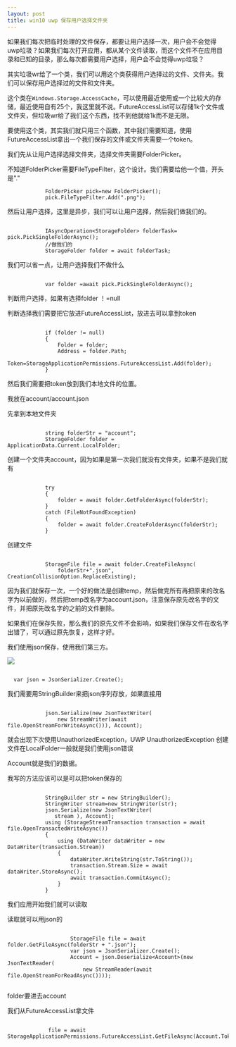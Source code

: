```yaml
---
layout: post
title: win10 uwp 保存用户选择文件夹 
---
```


如果我们每次把临时处理的文件保存，都要让用户选择一次，用户会不会觉得uwp垃圾？如果我们每次打开应用，都从某个文件读取，而这个文件不在应用目录和已知的目录，那么每次都需要用户选择，用户会不会觉得uwp垃圾？
<!--more-->

其实垃圾wr给了一个类，我们可以用这个类获得用户选择过的文件、文件夹。我们可以保存用户选择过的文件和文件夹。

这个类在`Windows.Storage.AccessCache`，可以使用最近使用或一个比较大的存储，最近使用自有25个，我这里就不说。FutureAccessList可以存储1k个文件或文件夹，但垃圾wr给了我们这个东西，找不到他就给1k而不是无限。

要使用这个类，其实我们就只用三个函数，其中我们需要知道，使用FutureAccessList拿出一个我们保存的文件或文件夹需要一个token。

我们先从让用户选择选择文件夹，选择文件夹需要FolderPicker。

不知道FolderPicker需要FileTypeFilter，这个设计。我们需要给他一个值，开头是"."

```
            FolderPicker pick=new FolderPicker();
            pick.FileTypeFilter.Add(".png");
```

然后让用户选择，这里是异步，我们可以让用户选择，然后我们做我们的。

```

            IAsyncOperation<StorageFolder> folderTask= pick.PickSingleFolderAsync();
            //做我们的
            StorageFolder folder = await folderTask;
```

我们可以省一点，让用户选择我们不做什么

```

            var folder =await pick.PickSingleFolderAsync();

```

判断用户选择，如果有选择folder ！=null

判断选择我们需要把它放进FutureAccessList，放进去可以拿到token

```

            if (folder != null)
            {
                Folder = folder;
                Address = folder.Path;
                Token=StorageApplicationPermissions.FutureAccessList.Add(folder);
            }
```

然后我们需要把token放到我们本地文件的位置。

我放在account/account.json

先拿到本地文件夹

```

            string folderStr = "account";
            StorageFolder folder = ApplicationData.Current.LocalFolder;
```

创建一个文件夹account，因为如果是第一次我们就没有文件夹，如果不是我们就有

```

            try
            {
                folder = await folder.GetFolderAsync(folderStr);
            }
            catch (FileNotFoundException)
            {
                folder = await folder.CreateFolderAsync(folderStr);
            }
```

创建文件

```

            StorageFile file = await folder.CreateFileAsync(
                folderStr+".json", CreationCollisionOption.ReplaceExisting);
```

因为我们就保存一次，一个好的做法是创建temp，然后做完所有再把原来的改名字为以前做的，然后把temp改名字为account.json，注意保存原先改名字的文件，并把原先改名字的之前的文件删除。

如果我们在保存失败，那么我们的原先文件不会影响，如果我们保存文件在改名字出错了，可以通过原先恢复，这样才好。

我们使用json保存，使用我们第三方。

![](http://jycloud.9uads.com/web/GetObject.aspx?filekey=eb992e37cd0bd5c07ae125648f6328bb)

```

  var json = JsonSerializer.Create();
```
 
我们需要用StringBuilder来把json序列存放，如果直接用

```

            json.Serialize(new JsonTextWriter(
                new StreamWriter(await file.OpenStreamForWriteAsync())), Account);
```

就会出现下次使用UnauthorizedException，UWP UnauthorizedException 创建文件在LocalFolder一般就是我们使用json错误

Account就是我们的数据。

我写的方法应该可以是可以把token保存的

```

            StringBuilder str = new StringBuilder();
            StringWriter stream=new StringWriter(str);
            json.Serialize(new JsonTextWriter(
               stream ), Account);
            using (StorageStreamTransaction transaction = await file.OpenTransactedWriteAsync())
            {
                using (DataWriter dataWriter = new DataWriter(transaction.Stream))
                {
                    dataWriter.WriteString(str.ToString());
                    transaction.Stream.Size = await dataWriter.StoreAsync();
                    await transaction.CommitAsync();
                }
            }
```

我们应用开始我们就可以读取

读取就可以用json的

```

                    StorageFile file = await folder.GetFileAsync(folderStr + ".json");
                    var json = JsonSerializer.Create();
                    Account = json.Deserialize<Account>(new JsonTextReader(
                        new StreamReader(await file.OpenStreamForReadAsync())));
          
```
folder要进去account

我们从FutureAccessList拿文件

```

             file = await StorageApplicationPermissions.FutureAccessList.GetFileAsync(Account.Token);

```



